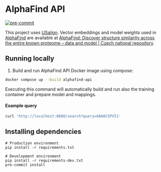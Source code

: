 # AlphaFind API

[![pre-commit](https://img.shields.io/badge/pre--commit-enabled-brightgreen?logo=pre-commit)](https://github.com/pre-commit/pre-commit)

This project uses [USalign](https://github.com/pylelab/USalign).
Vector embeddings and model weights used in [AlphaFind](https://alphafind.fi.muni.cz) are available at [AlphaFind: Discover structure similarity across the entire known proteome – data and model | Czech national repository](https://data.narodni-repozitar.cz/general/datasets/d35zf-1ja47).

## Running locally
1. Build and run AlphaFind API Docker image using compose:
```sh
docker compose up --build alphafind-api
```
Executing this command will automatically build and run also the training container and prepare model and mappings.

#### Example query
```sh
curl 'http://localhost:8080/search?query=A0A0C5PVI1'
```

## Installing dependencies

```shell
# Production environment
pip install -r requirements.txt

# Development environment
pip install -r requirements-dev.txt
pre-commit install
```

